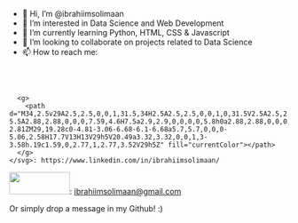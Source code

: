 - 👋 Hi, I’m @ibrahiimsolimaan
- 👀 I’m interested in Data Science and Web Development
- 🌱 I’m currently learning Python, HTML, CSS & Javascript
- 💞️ I’m looking to collaborate on projects related to Data Science
- 📫 How to reach me:

<svg xmlns="http://www.w3.org/2000/svg" width="34" height="34" viewBox="0 0 34 34" class="global-nav__logo">
      <title>LinkedIn</title>

      <g>
        <path d="M34,2.5v29A2.5,2.5,0,0,1,31.5,34H2.5A2.5,2.5,0,0,1,0,31.5V2.5A2.5,2.5,0,0,1,2.5,0h29A2.5,2.5,0,0,1,34,2.5ZM10,13H5V29h5Zm.45-5.5A2.88,2.88,0,0,0,7.59,4.6H7.5a2.9,2.9,0,0,0,0,5.8h0a2.88,2.88,0,0,0,2.95-2.81ZM29,19.28c0-4.81-3.06-6.68-6.1-6.68a5.7,5.7,0,0,0-5.06,2.58H17.7V13H13V29h5V20.49a3.32,3.32,0,0,1,3-3.58h.19c1.59,0,2.77,1,2.77,3.52V29h5Z" fill="currentColor"></path>
      </g>
    </svg>: https://www.linkedin.com/in/ibrahiimsolimaan/
    
<img class="gb_wc" src="https://ssl.gstatic.com/ui/v1/icons/mail/rfr/logo_gmail_lockup_dark_1x_r2.png" srcset="https://ssl.gstatic.com/ui/v1/icons/mail/rfr/logo_gmail_lockup_dark_2x_r2.png 2x ,https://ssl.gstatic.com/ui/v1/icons/mail/rfr/logo_gmail_lockup_dark_1x_r2.png 1x" alt="" aria-hidden="true" style="width:109px;height:40px">: ibrahiimsolimaan@gmail.com
 
 Or simply drop a message in my Github! :)
<!---
ibrahiimsolimaan/ibrahiimsolimaan is a ✨ special ✨ repository because its `README.md` (this file) appears on your GitHub profile.
You can click the Preview link to take a look at your changes.
--->
